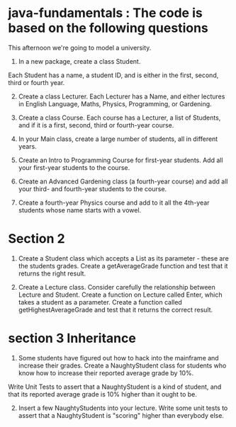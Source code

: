 # java-fundamentals : The code is based on the following questions
This afternoon we're going to model a university. 

1. In a new package, create a class Student.

Each Student has a name, a student ID, and is either in the first, second, third or fourth year.

2. Create a class Lecturer. Each Lecturer has a Name, and either lectures in English Language, Maths, Physics, Programming, or Gardening.

3. Create a class Course. Each course has a Lecturer, a list of Students, and if it is a first, second, third or fourth-year course.

4. In your Main class, create a large number of students, all in different years.

5. Create an Intro to Programming Course for first-year students. Add all your first-year students to the course.

6. Create an Advanced Gardening class (a fourth-year course) and add all your third- and fourth-year students to the course.

7. Create a fourth-year Physics course and add to it all the 4th-year students whose name starts with a vowel.
  # Section 2
1. Create a Student class which accepts a List<Double> as its parameter - these are the students grades. Create a getAverageGrade function and test that it returns the right result.

2. Create a Lecture class. Consider carefully the relationship between Lecture and Student. Create a function on Lecture called Enter, which takes a student as a parameter. Create a function called getHighestAverageGrade and test that it returns the correct result.
  
# section 3 Inheritance
1. Some students have figured out how to hack into the mainframe and increase their grades. Create a NaughtyStudent class for students who know how to increase their reported average grade by 10%.

Write Unit Tests to assert that a NaughtyStudent is a kind of student, and that its reported average grade is 10% higher than it ought to be.

2. Insert a few NaughtyStudents into your lecture. Write some unit tests to assert that a NaughtyStudent is "scoring" higher than everybody else.  
